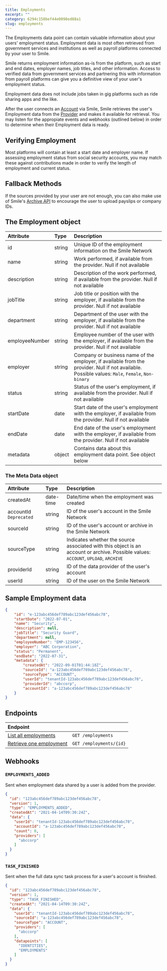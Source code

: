 ```yaml
---
title: Employments
excerpt: ""
category: 6294c158bef44e0098ed88a1
slug: employments
---
```


The Employments data point can contain valuable information about your users' employment status. Employment data is most often retrieved from government services and institutions as well as payroll platforms connected by your user to Smile.

Smile returns employment information as-is from the platform, such as start and end dates, employer names, job titles, and other information. Access to verified data from government services and partnering this with information from payroll platforms can give you a definitive view of your user's employment status.

Employment data does not include jobs taken in gig platforms such as ride sharing apps and the like.

After the user connects an [Account](/reference/accounts) via Smile, Smile retrieves the user's Employment data from the [Provider](/reference/providers) and makes it available for retrieval. You may listen for the appropiate events and webhooks (outlined below) in order to determine when their Employment data is ready.

## Verifying Employment

Most platforms will contain at least a start date and employer name. If assessing employment status from social security accounts, you may match these against contributions made in order to verify the length of employment and current status.

## Fallback Methods

If the sources provided by your user are not enough, you can also make use of Smile's [Archive API](/reference/archives) to encourage the user to upload payslips or company IDs.

## The Employment object

| Attribute  | Type   | Description |
| :--------- | :----- | :------- |
| id | string | Unique ID of the employment information on the Smile Network |
| name | string | Work performed, if available from the provider. Null if not available |
| description | string | Description of the work performed, if available from the provider. Null if not available |
| jobTitle | string | Job title or position with the employer, if available from the provider. Null if not available |
| department | string | Department of the user with the employer, if available from the provider. Null if not available |
| employeeNumber | string | Employee number of the user with the employer, if available from the provider. Null if not available |
| employer | string | Company or business name of the employer, if available from the provider. Null if not available. Possible values: `Male`, `Female`, `Non-binary` |
| status | string | Status of the user's employment, if available from the provider. Null if not available |
| startDate | date | Start date of the user's employment with the employer, if available from the provider. Null if not available |
| endDate | date | End date of the user's employment with the employer, if available from the provider. Null if not available |
| metadata | object | Contains data about this employment data point. See object below |


### The Meta Data object

| Attribute  | Type   | Description |
| :--------- | :----- | :------- |
| createdAt | date-time | Date/time when the employment was created |
| accountId `Deprecated` | string | ID of the user's account in the Smile Network |
| sourceId | string | ID of the user's account or archive in the Smile Network |
| sourceType | string | Indicates whether the source associated with this object is an account or archive. Possible values: `ACCOUNT`, `UPLOAD`, `ARCHIVE` |
| providerId | string | ID of the data provider of the user's account |
| userId | string | ID of the user on the Smile Network |


## Sample Employment data

``` json
{
    "id": "e-123abc456def789abc123def456abc78",
    "startDate": "2022-07-01",
    "name": "Security",
    "description": null,
    "jobTitle": "Security Guard",
    "department": null,
    "employeeNumber": "EMP-123456",
    "employer": "ABC Corporation",
    "status": "Permanent",
    "endDate": "2022-07-31",
    "metadata": {
        "createdAt": "2022-09-01T01:44:18Z",
        "sourceId": "a-123abc456def789abc123def456abc78",
        "sourceType": "ACCOUNT",
        "userId": "tenantId-123abc456def789abc123def456abc78",
        "providerId": "abccorp",
        "accountId": "a-123abc456def789abc123def456abc78"
    }
}
```

## Endpoints

| Endpoint | |
| :------- | :---- |
| [List all employments](/reference/list-employments-1) | `GET /employments` |
| [Retrieve one employment](/reference/get-employment-1) | `GET /employments/{id}` |

## Webhooks

### `EMPLOYMENTS_ADDED`

Sent when employment data shared by a user is added from the provider.

``` json
{
  "id": "123abc456def789abc123def456abc78",
  "version": 1,
  "type": "EMPLOYMENTS_ADDED",
  "createdAt": "2021-04-14T09:30:24Z",
  "data": {
    "userId": "tenantId-123abc456def789abc123def456abc78",
    "accountId": "a-123abc456def789abc123def456abc78",
    "count": 0,
    "providers": [
      "abccorp"
    ]
  }
}
```

### `TASK_FINISHED`

Sent when the full data sync task process for a user's account is finished.

``` json
{
  "id": "123abc456def789abc123def456abc78",
  "version": 1,
  "type": "TASK_FINISHED",
  "createdAt": "2021-04-14T09:30:24Z",
  "data": {
    "userId": "tenantId-123abc456def789abc123def456abc78",
    "sourceId": "a-123abc456def789abc123def456abc78",
    "sourceType": "ACCOUNT",
    "providers": [
      "abccorp"
    ],
    "datapoints": [
      "IDENTITIES",
      "EMPLOYMENTS"
    ]
  }
}
```

